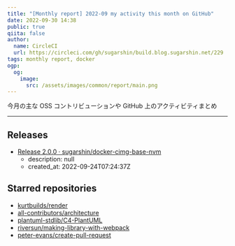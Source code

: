 ```yaml
---
title: "[Monthly report] 2022-09 my activity this month on GitHub"
date: 2022-09-30 14:38
public: true
qiita: false
author:
  name: CircleCI
  url: https://circleci.com/gh/sugarshin/build.blog.sugarshin.net/229
tags: monthly report, docker
ogp:
  og:
    image:
      src: /assets/images/common/report/main.png
---
```


今月の主な OSS コントリビューションや GitHub 上のアクティビティまとめ

***

## Releases

- [Release 2.0.0 · sugarshin/docker-cimg-base-nvm](https://github.com/sugarshin/docker-cimg-base-nvm/releases/tag/2.0.0)
  - description: null
  - created_at: 2022-09-24T07:24:37Z

## Starred repositories

- [kurtbuilds/render](https://github.com/kurtbuilds/render)
- [all-contributors/architecture](https://github.com/all-contributors/architecture)
- [plantuml-stdlib/C4-PlantUML](https://github.com/plantuml-stdlib/C4-PlantUML)
- [riversun/making-library-with-webpack](https://github.com/riversun/making-library-with-webpack)
- [peter-evans/create-pull-request](https://github.com/peter-evans/create-pull-request)
